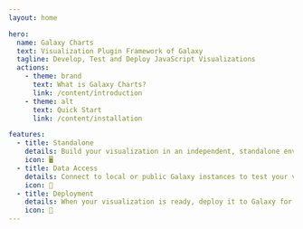 ```yaml
---
layout: home

hero:
  name: Galaxy Charts
  text: Visualization Plugin Framework of Galaxy
  tagline: Develop, Test and Deploy JavaScript Visualizations
  actions:
    - theme: brand
      text: What is Galaxy Charts?
      link: /content/introduction
    - theme: alt
      text: Quick Start
      link: /content/installation

features:
  - title: Standalone
    details: Build your visualization in an independent, standalone environment with modern tools like Vite and Vue 3.
    icon: 🖥️
  - title: Data Access
    details: Connect to local or public Galaxy instances to test your visualization with real-world data.
    icon: 🔗
  - title: Deployment
    details: When your visualization is ready, deploy it to Galaxy for use by researchers worldwide.
    icon: 🚀
---
```


<script setup>
import Honeycomb from './components/Honeycomb.vue'
</script>

<ClientOnly>
    <Honeycomb />
</ClientOnly>